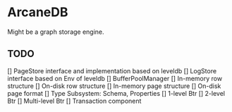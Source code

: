 # ArcaneDB

Might be a graph storage engine.

## TODO

[] PageStore interface and implementation based on leveldb
[] LogStore interface based on Env of leveldb
[] BufferPoolManager
[] In-memory row structure
[] On-disk row structure
[] In-memory page structure
[] On-disk page format
[] Type Subsystem: Schema, Properties
[] 1-level Btr
[] 2-level Btr
[] Multi-level Btr
[] Transaction component
